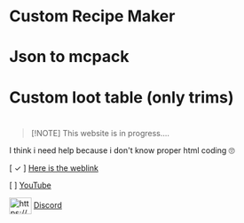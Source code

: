 # Custom Recipe Maker
# Json to mcpack
# Custom loot table (only trims)
# 
>  [!NOTE]
> This website is in progress....

I think i need help because i don't know proper html coding 🙄

[ ✓ ] [Here is the weblink](https://postofficeinsurance.github.io/-WebTool-Custom-Recipe-Maker/)

[ ]  [YouTube](https://youtube.com/@decodingmnetwork?si=9pYyn09UfTfrG7oT)

 <a href="https://discord.gg/https://discord.gg/jx4p9x9fQv" target="blank"><img align="center" src="https://raw.githubusercontent.com/rahuldkjain/github-profile-readme-generator/master/src/images/icons/Social/discord.svg" alt="https://discord.gg/jx4p9x9fQv" height="30" width="40" /></a> [Discord](https://discord.gg/https://discord.gg/jx4p9x9fQv)
